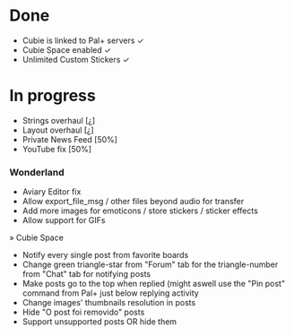 # **Done** #

* Cubie is linked to Pal+ servers ✓ 
* Cubie Space enabled ✓ 
* Unlimited Custom Stickers ✓ 

# **In progress** #

* Strings overhaul [¿]
* Layout overhaul [¿] 
* Private News Feed [50%] 
* YouTube fix [50%] 

### **Wonderland** ###

* Aviary Editor fix
* Allow export_file_msg / other files beyond audio for transfer
* Add more images for emoticons / store stickers / sticker effects
* Allow support for GIFs

» Cubie Space

* Notify every single post from favorite boards
* Change green triangle-star from "Forum" tab for the triangle-number from "Chat" tab for notifying posts
* Make posts go to the top when replied (might aswell use the "Pin post" command from Pal+ just below replying activity
* Change images' thumbnails resolution in posts
* Hide "O post foi removido" posts
* Support unsupported posts OR hide them